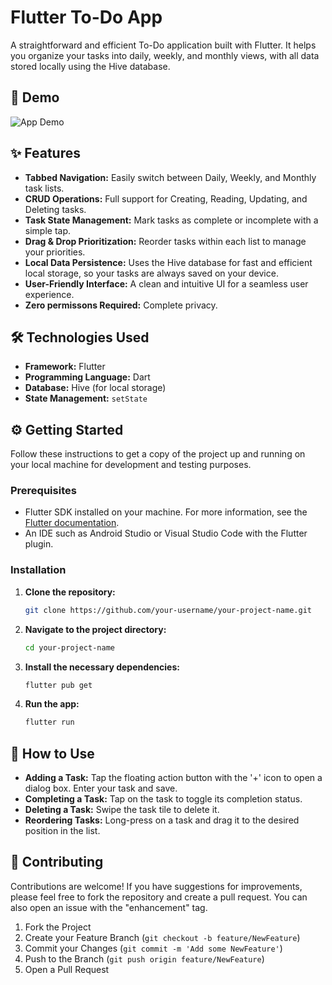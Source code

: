# Flutter To-Do App

A straightforward and efficient To-Do application built with Flutter. It helps you organize your tasks into daily, weekly, and monthly views, with all data stored locally using the Hive database.

## 🎥 Demo

![App Demo](./lib/assets/demo.gif)

## ✨ Features

*   **Tabbed Navigation:** Easily switch between Daily, Weekly, and Monthly task lists.
*   **CRUD Operations:** Full support for Creating, Reading, Updating, and Deleting tasks.
*   **Task State Management:** Mark tasks as complete or incomplete with a simple tap.
*   **Drag & Drop Prioritization:** Reorder tasks within each list to manage your priorities.
*   **Local Data Persistence:** Uses the Hive database for fast and efficient local storage, so your tasks are always saved on your device.
*   **User-Friendly Interface:** A clean and intuitive UI for a seamless user experience.
*   **Zero permissons Required:** Complete privacy.

## 🛠️ Technologies Used

*   **Framework:** Flutter
*   **Programming Language:** Dart
*   **Database:** Hive (for local storage)
*   **State Management:** `setState`

## ⚙️ Getting Started

Follow these instructions to get a copy of the project up and running on your local machine for development and testing purposes.

### Prerequisites

*   Flutter SDK installed on your machine. For more information, see the [Flutter documentation](https://flutter.dev/docs/get-started/install).
*   An IDE such as Android Studio or Visual Studio Code with the Flutter plugin.

### Installation

1.  **Clone the repository:**
    ```sh
    git clone https://github.com/your-username/your-project-name.git
    ```
2.  **Navigate to the project directory:**
    ```sh
    cd your-project-name
    ```
3.  **Install the necessary dependencies:**
    ```sh
    flutter pub get
    ```
4.  **Run the app:**
    ```sh
    flutter run
    ```

## 🚀 How to Use

*   **Adding a Task:** Tap the floating action button with the '+' icon to open a dialog box. Enter your task and save.
*   **Completing a Task:** Tap on the task to toggle its completion status.
*   **Deleting a Task:** Swipe the task tile to delete it.
*   **Reordering Tasks:** Long-press on a task and drag it to the desired position in the list.

## 🤝 Contributing

Contributions are welcome! If you have suggestions for improvements, please feel free to fork the repository and create a pull request. You can also open an issue with the "enhancement" tag.

1.  Fork the Project
2.  Create your Feature Branch (`git checkout -b feature/NewFeature`)
3.  Commit your Changes (`git commit -m 'Add some NewFeature'`)
4.  Push to the Branch (`git push origin feature/NewFeature`)
5.  Open a Pull Request
